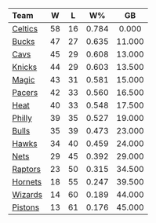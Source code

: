 | Team                            |  W  |  L  |  W%   |   GB   |
|:--------------------------------|:---:|:---:|:-----:|:------:|
| [Celtics](/r/bostonceltics)     | 58  | 16  | 0.784 | 0.000  |
| [Bucks](/r/MkeBucks)            | 47  | 27  | 0.635 | 11.000 |
| [Cavs](/r/clevelandcavs)        | 45  | 29  | 0.608 | 13.000 |
| [Knicks](/r/NYKnicks)           | 44  | 29  | 0.603 | 13.500 |
| [Magic](/r/OrlandoMagic)        | 43  | 31  | 0.581 | 15.000 |
| [Pacers](/r/pacers)             | 42  | 33  | 0.560 | 16.500 |
| [Heat](/r/heat)                 | 40  | 33  | 0.548 | 17.500 |
| [Philly](/r/sixers)             | 39  | 35  | 0.527 | 19.000 |
| [Bulls](/r/chicagobulls)        | 35  | 39  | 0.473 | 23.000 |
| [Hawks](/r/AtlantaHawks)        | 34  | 40  | 0.459 | 24.000 |
| [Nets](/r/GoNets)               | 29  | 45  | 0.392 | 29.000 |
| [Raptors](/r/torontoraptors)    | 23  | 50  | 0.315 | 34.500 |
| [Hornets](/r/CharlotteHornets)  | 18  | 55  | 0.247 | 39.500 |
| [Wizards](/r/washingtonwizards) | 14  | 60  | 0.189 | 44.000 |
| [Pistons](/r/DetroitPistons)    | 13  | 61  | 0.176 | 45.000 |